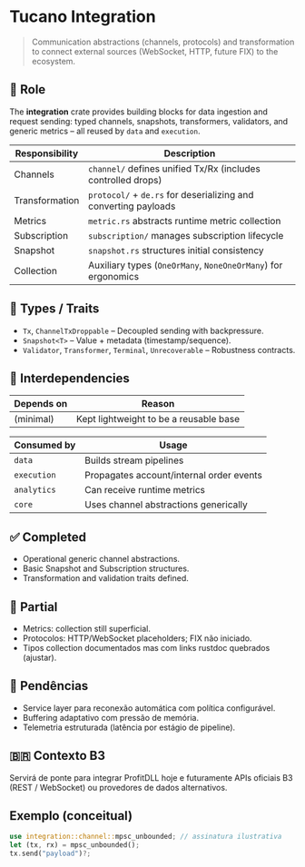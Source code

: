 # Tucano Integration

> Communication abstractions (channels, protocols) and transformation to connect external sources (WebSocket, HTTP, future FIX) to the ecosystem.

## 🎯 Role
The **integration** crate provides building blocks for data ingestion and request sending: typed channels, snapshots, transformers, validators, and generic metrics – all reused by `data` and `execution`.

| Responsibility | Description                                                                 |
|----------------|-----------------------------------------------------------------------------|
| Channels       | `channel/` defines unified Tx/Rx (includes controlled drops)                |
| Transformation | `protocol/` + `de.rs` for deserializing and converting payloads             |
| Metrics        | `metric.rs` abstracts runtime metric collection                             |
| Subscription   | `subscription/` manages subscription lifecycle                              |
| Snapshot       | `snapshot.rs` structures initial consistency                                |
| Collection     | Auxiliary types (`OneOrMany`, `NoneOneOrMany`) for ergonomics              |

## 🔑 Types / Traits
- `Tx`, `ChannelTxDroppable` – Decoupled sending with backpressure.
- `Snapshot<T>` – Value + metadata (timestamp/sequence).
- `Validator`, `Transformer`, `Terminal`, `Unrecoverable` – Robustness contracts.

## 🔗 Interdependencies
| Depends on | Reason                                  |
|------------|-----------------------------------------|
| (minimal)  | Kept lightweight to be a reusable base  |

| Consumed by | Usage                                  |
|-------------|----------------------------------------|
| `data`      | Builds stream pipelines                |
| `execution` | Propagates account/internal order events|
| `analytics` | Can receive runtime metrics            |
| `core`      | Uses channel abstractions generically  |

## ✅ Completed
- Operational generic channel abstractions.
- Basic Snapshot and Subscription structures.
- Transformation and validation traits defined.

## 🧪 Partial
- Metrics: collection still superficial.
- Protocolos: HTTP/WebSocket placeholders; FIX não iniciado.
- Tipos collection documentados mas com links rustdoc quebrados (ajustar).

## 🚧 Pendências
- Service layer para reconexão automática com política configurável.
- Buffering adaptativo com pressão de memória.
- Telemetria estruturada (latência por estágio de pipeline).

## 🇧🇷 Contexto B3
Servirá de ponte para integrar ProfitDLL hoje e futuramente APIs oficiais B3 (REST / WebSocket) ou provedores de dados alternativos.

## Exemplo (conceitual)
```rust
use integration::channel::mpsc_unbounded; // assinatura ilustrativa
let (tx, rx) = mpsc_unbounded();
tx.send("payload")?;
```
